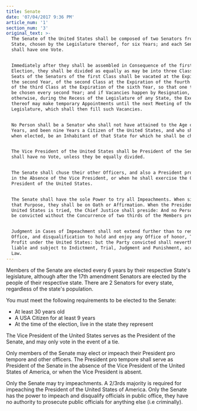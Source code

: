 ```yaml
---
title: Senate
date: '07/04/2017 9:36 PM'
article_num: '1'
section_num: '3'
original_text: >-
  The Senate of the United States shall be composed of two Senators from each
  State, chosen by the Legislature thereof, for six Years; and each Senator
  shall have one Vote.


  Immediately after they shall be assembled in Consequence of the first
  Election, they shall be divided as equally as may be into three Classes. The
  Seats of the Senators of the first Class shall be vacated at the Expiration of
  the second Year, of the second Class at the Expiration of the fourth Year, and
  of the third Class at the Expiration of the sixth Year, so that one third may
  be chosen every second Year; and if Vacancies happen by Resignation, or
  otherwise, during the Recess of the Legislature of any State, the Executive
  thereof may make temporary Appointments until the next Meeting of the
  Legislature, which shall then fill such Vacancies.


  No Person shall be a Senator who shall not have attained to the Age of thirty
  Years, and been nine Years a Citizen of the United States, and who shall not,
  when elected, be an Inhabitant of that State for which he shall be chosen.


  The Vice President of the United States shall be President of the Senate, but
  shall have no Vote, unless they be equally divided.


  The Senate shall chuse their other Officers, and also a President pro tempore,
  in the Absence of the Vice President, or when he shall exercise the Office of
  President of the United States.


  The Senate shall have the sole Power to try all Impeachments. When sitting for
  that Purpose, they shall be on Oath or Affirmation. When the President of the
  United States is tried, the Chief Justice shall preside: And no Person shall
  be convicted without the Concurrence of two thirds of the Members present.


  Judgment in Cases of Impeachment shall not extend further than to removal from
  Office, and disqualification to hold and enjoy any Office of honor, Trust or
  Profit under the United States: but the Party convicted shall nevertheless be
  liable and subject to Indictment, Trial, Judgment and Punishment, according to
  Law.
---
```

Members of the Senate are elected every 6 years by their respective State's legislature, although after the 17th amendment Senators are elected by the people of their respective state. There are 2 Senators for every state, regardless of the state's population.

You must meet the following requirements to be elected to the Senate:

- At least 30 years old
- A USA Citizen for at least 9 years
- At the time of the election, live in the state they represent

The Vice President of the United States serves as the President of the Senate, and may only vote in the event of a tie.

Only members of the Senate may elect or impeach their President pro tempore and other officers. The President pro tempore shall serve as President of the Senate in the absence of the Vice President of the United States of America, or when the Vice President is absent.

Only the Senate may try impeachments. A 2/3rds majority is required for impeaching the President of the United States of America. Only the Senate has the power to impeach and disqualify officials in public office, they have no authority to prosecute public officials for anything else (i.e criminally).


